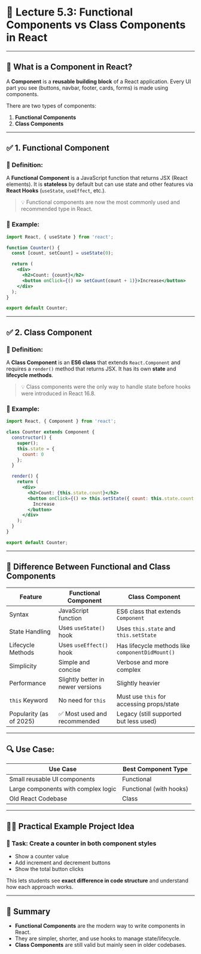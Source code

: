 # 📘 **Lecture 5.3: Functional Components vs Class Components in React**

---

## 🔷 What is a Component in React?

A **Component** is a **reusable building block** of a React application. Every UI part you see (buttons, navbar, footer, cards, forms) is made using components.

There are two types of components:

1. **Functional Components**
2. **Class Components**

---

## ✅ 1. Functional Component

### 📖 **Definition:**

A **Functional Component** is a JavaScript function that returns JSX (React elements). It is **stateless** by default but can use state and other features via **React Hooks** (`useState`, `useEffect`, etc.).

> 💡 Functional components are now the most commonly used and recommended type in React.

### 🧪 **Example:**

```jsx
import React, { useState } from 'react';

function Counter() {
  const [count, setCount] = useState(0);

  return (
    <div>
      <h2>Count: {count}</h2>
      <button onClick={() => setCount(count + 1)}>Increase</button>
    </div>
  );
}

export default Counter;
```

---

## ✅ 2. Class Component

### 📖 **Definition:**

A **Class Component** is an **ES6 class** that extends `React.Component` and requires a `render()` method that returns JSX. It has its own **state** and **lifecycle methods**.

> 💡 Class components were the only way to handle state before hooks were introduced in React 16.8.

### 🧪 **Example:**

```jsx
import React, { Component } from 'react';

class Counter extends Component {
  constructor() {
    super();
    this.state = {
      count: 0
    };
  }

  render() {
    return (
      <div>
        <h2>Count: {this.state.count}</h2>
        <button onClick={() => this.setState({ count: this.state.count + 1 })}>
          Increase
        </button>
      </div>
    );
  }
}

export default Counter;
```

---

## 🔁 Difference Between Functional and Class Components

| Feature                 | Functional Component              | Class Component                                  |
| ----------------------- | --------------------------------- | ------------------------------------------------ |
| Syntax                  | JavaScript function               | ES6 class that extends `Component`               |
| State Handling          | Uses `useState()` hook            | Uses `this.state` and `this.setState`            |
| Lifecycle Methods       | Uses `useEffect()` hook           | Has lifecycle methods like `componentDidMount()` |
| Simplicity              | Simple and concise                | Verbose and more complex                         |
| Performance             | Slightly better in newer versions | Slightly heavier                                 |
| `this` Keyword          | No need for `this`                | Must use `this` for accessing props/state        |
| Popularity (as of 2025) | ✅ Most used and recommended       | Legacy (still supported but less used)           |

---

## 🔍 Use Case:

| Use Case                            | Best Component Type     |
| ----------------------------------- | ----------------------- |
| Small reusable UI components        | Functional              |
| Large components with complex logic | Functional (with hooks) |
| Old React Codebase                  | Class                   |

---

## 🧑‍💻 Practical Example Project Idea

### 🎯 Task: **Create a counter in both component styles**

* Show a counter value
* Add increment and decrement buttons
* Show the total button clicks

This lets students see **exact difference in code structure** and understand how each approach works.

---

## 📌 Summary

* **Functional Components** are the modern way to write components in React.
* They are simpler, shorter, and use hooks to manage state/lifecycle.
* **Class Components** are still valid but mainly seen in older codebases.
